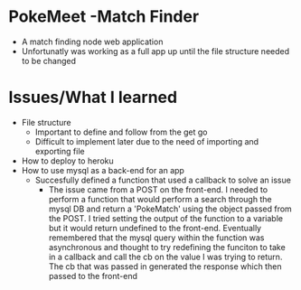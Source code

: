 # PokeMeet -Match Finder
* A match finding node web application
* Unfortunatly was working as a full app up until the file structure needed to be changed


# Issues/What I learned  

* File structure
    *  Important to define and follow from the get go
    *  Difficult to implement later due to the need of importing and exporting file
* How to deploy to heroku
* How to use mysql as a back-end for an app
    * Succesfully defined a function that used a callback to solve an issue
        * The issue came from a POST on the front-end. I needed to perform a function that would perform a search through the mysql DB and return a 'PokeMatch' using the object passed from the POST. I tried setting the output of the function to a variable but it would return undefined to the front-end. Eventually remembered that the mysql query within the function was asynchronous and thought to try redefining the funciton to take in a callback and call the cb on the value I was trying to return. The cb that was passed in generated the response which then passed to the front-end


 

